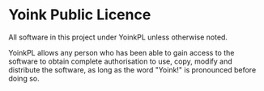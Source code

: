 Yoink Public Licence
====================

All software in this project under YoinkPL unless otherwise noted.

YoinkPL allows any person who has been able to gain access to the software to obtain complete authorisation to use, copy, modify and distribute the software, as long as the word "Yoink!" is pronounced before doing so.